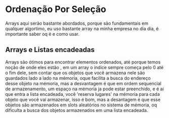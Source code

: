 # Ordenação Por Seleção

Arrays aqui serão bastante abordados, porque são fundamentais em qualquer algortimo, eu uso bastante array na minha empresa no dia dia, é importante saber oq é e como usar.

## Arrays e Listas encadeadas

Arrays são ótimos para encontrar elementos ordenados, até porque temos noção de onde eles estão , em um array o indice sempre começa pelo 0 até o fim dele, sem contar que os objetos que você armazena nele são guardados lado a lado na mémoria, oque facilita a busca do endereço desse objeto na mémoria, mas a desvantagem é que em ordem sequencial de armazenamento, um espaço na mémoria ja pode estar preenchido, e é ai que entra a lista encadeada, você 'reserva lugares' na mémoria para cada objeto que você vai armazenar, isso é bom, mas a desantagem é que esse objetos são armazenados em slots aleatórios no sistema de mémoria, oq dificulta a busca dos objetos armazenados em uma lista encadeada.